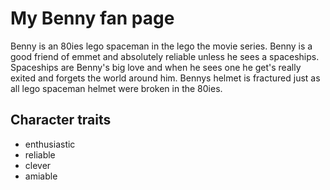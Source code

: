 # My Benny fan page

Benny is an 80ies lego spaceman in the lego the movie series. Benny is a good friend of emmet and absolutely reliable unless he sees a spaceships. Spaceships are Benny's big love and when he sees one he get's really exited and forgets the world around him. 
Bennys helmet is fractured just as all lego spaceman helmet were broken in the 80ies.

## Character traits

* enthusiastic
* reliable
* clever
* amiable
